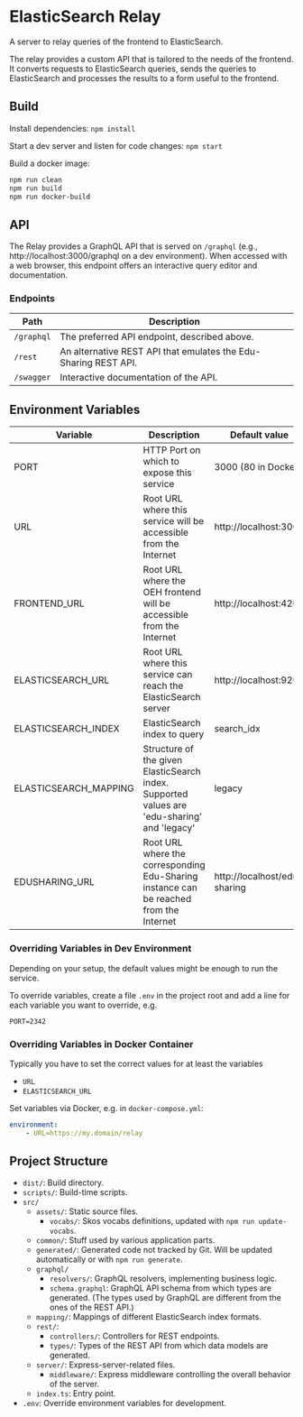 # ElasticSearch Relay

A server to relay queries of the frontend to ElasticSearch.

The relay provides a custom API that is tailored to the needs of the frontend. It converts requests
to ElasticSearch queries, sends the queries to ElasticSearch and processes the results to a form
useful to the frontend.

## Build

Install dependencies: `npm install`

Start a dev server and listen for code changes: `npm start`

Build a docker image:

```bash
npm run clean
npm run build
npm run docker-build
```

## API

The Relay provides a GraphQL API that is served on `/graphql` (e.g., http://localhost:3000/graphql
on a dev environment). When accessed with a web browser, this endpoint offers an interactive query
editor and documentation.

### Endpoints

| Path       | Description                                                     |
| ---------- | --------------------------------------------------------------- |
| `/graphql` | The preferred API endpoint, described above.                    |
| `/rest`    | An alternative REST API that emulates the Edu-Sharing REST API. |
| `/swagger` | Interactive documentation of the API.                           |

## Environment Variables

| Variable              | Description                                                                                 | Default value                |
| --------------------- | ------------------------------------------------------------------------------------------- | ---------------------------- |
| PORT                  | HTTP Port on which to expose this service                                                   | 3000 (80 in Docker)          |
| URL                   | Root URL where this service will be accessible from the Internet                            | http://localhost:3000        |
| FRONTEND_URL          | Root URL where the OEH frontend will be accessible from the Internet                        | http://localhost:4200        |
| ELASTICSEARCH_URL     | Root URL where this service can reach the ElasticSearch server                              | http://localhost:9200        |
| ELASTICSEARCH_INDEX   | ElasticSearch index to query                                                                | search_idx                   |
| ELASTICSEARCH_MAPPING | Structure of the given ElasticSearch index. Supported values are 'edu-sharing' and 'legacy' | legacy                       |
| EDUSHARING_URL        | Root URL where the corresponding Edu-Sharing instance can be reached from the Internet      | http://localhost/edu-sharing |

### Overriding Variables in Dev Environment

Depending on your setup, the default values might be enough to run the service.

To override variables, create a file `.env` in the project root and add a line for each variable you want to override, e.g.

```
PORT=2342
```

### Overriding Variables in Docker Container

Typically you have to set the correct values for at least the variables

-   `URL`
-   `ELASTICSEARCH_URL`

Set variables via Docker, e.g. in `docker-compose.yml`:

```yml
environment:
    - URL=https://my.domain/relay
```

## Project Structure

-   `dist/`: Build directory.
-   `scripts/`: Build-time scripts.
-   `src/`
    -   `assets/`: Static source files.
        -   `vocabs/`: Skos vocabs definitions, updated with `npm run update-vocabs`.
    -   `common/`: Stuff used by various application parts.
    -   `generated/`: Generated code not tracked by Git. Will be updated automatically or with `npm run generate`.
    -   `graphql/`
        -   `resolvers/`: GraphQL resolvers, implementing business logic.
        -   `schema.graphql`: GraphQL API schema from which types are generated. (The types used by GraphQL are different from the ones of the REST API.)
    -   `mapping/`: Mappings of different ElasticSearch index formats.
    -   `rest/`:
        -   `controllers/`: Controllers for REST endpoints.
        -   `types/`: Types of the REST API from which data models are generated.
    -   `server/`: Express-server-related files.
        -   `middleware/`: Express middleware controlling the overall behavior of the server.
    -   `index.ts`: Entry point.
-   `.env`: Override environment variables for development.
